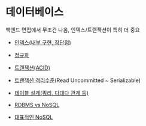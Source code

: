 # 데이터베이스
백엔드 면접에서 무조건 나옴, 인덱스/트랜잭션이 특히 더 중요

- [인덱스(내부 구현, 장단점)](https://github.com/AucSuSu/CS-study/blob/main/Database/db_index.md)
- [정규화](https://github.com/AucSuSu/CS-study/blob/main/Database/db_%20Normalization(%EC%A0%95%EA%B7%9C%ED%99%94).md)
- [트랜잭션(ACID)](https://github.com/AucSuSu/CS-study/blob/main/Database/db_transaction(ACID).md)
- [트랜잭션 격리수준](https://github.com/AucSuSu/CS-study/blob/main/Database/트랜잭션격리수준.md)(Read Uncommitted ~ Serializable)
- [테이블 설계(쿼리, 다대다 관계 등)](https://github.com/AucSuSu/CS-study/blob/main/Database/db_table_architecture.md)

- [RDBMS vs NoSQL](https://github.com/AucSuSu/CS-study/blob/main/Database/db_RDBMS%20%26%20NoSQL.md)

- [대표적인 NoSQL](https://github.com/AucSuSu/CS-study/blob/main/Database/db_RDBMS%20%26%20NoSQL.md) 
